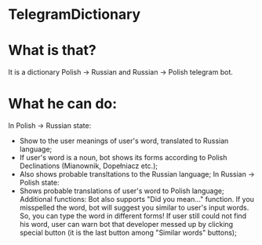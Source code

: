 # TelegramDictionary
# **What is that?**
It is a dictionary Polish -> Russian and Russian -> Polish telegram bot. 
# **What he can do:**
In Polish -> Russian state:
- Show to the user meanings of user's word, translated to Russian language;
- If user's word is a noun, bot shows its forms according to Polish Declinations (Mianownik, Dopełniacz etc.);
- Also shows probable transltations to the Russian language;
In Russian -> Polish state:
- Shows probable translations of user's word to Polish language;
Additional functions:
Bot also supports "Did you mean..." function. If you misspelled the word, bot will suggest you similar to user's input words. So, you can type the word in different forms!
If user still could not find his word, user can warn bot that developer messed up by clicking special button (it is the last button among "Similar words" buttons);
